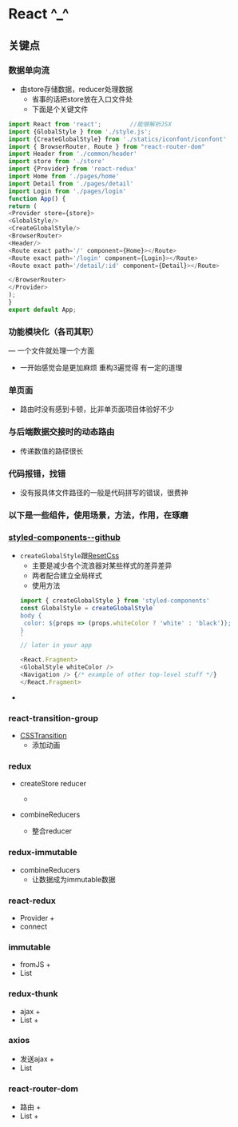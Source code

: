 # React ^_^

## 关键点  

### 数据单向流  
- 由store存储数据，reducer处理数据  
   + 省事的话把store放在入口文件处  
   + 下面是个关键文件
```javascript  
import React from 'react';        //能够解析JSX
import {GlobalStyle } from './style.js';
import {CreateGlobalStyle} from './statics/iconfont/iconfont'
import { BrowserRouter, Route } from "react-router-dom"
import Header from './common/header'
import store from './store'
import {Provider} from 'react-redux'
import Home from './pages/home'
import Detail from './pages/detail'
import Login from './pages/login'
function App() {
return (
<Provider store={store}>
<GlobalStyle/>
<CreateGlobalStyle/>  
<BrowserRouter>
<Header/>
<Route exact path='/' component={Home}></Route>
<Route exact path='/login' component={Login}></Route>
<Route exact path='/detail/:id' component={Detail}></Route>

</BrowserRouter>
</Provider>
);
}
export default App;  
```  
   
   
### 功能模块化（各司其职）  
— 一个文件就处理一个方面  
   + 一开始感觉会是更加麻烦 重构3遍觉得 有一定的道理  
   
### 单页面  
- 路由时没有感到卡顿，比非单页面项目体验好不少  

### 与后端数据交接时的动态路由  
- 传递数值的路径很长   

### 代码报错，找错  
- 没有报具体文件路径的一般是代码拼写的错误，很费神  

### 以下是一些组件，使用场景，方法，作用，在琢磨

### [styled-components--github](https://github.com/styled-components/styled-components)

- `createGlobalStyle`跟[ResetCss](https://meyerweb.com/eric/tools/css/reset/)
   + 主要是减少各个流浪器对某些样式的差异差异
   + 两者配合建立全局样式
   + 使用方法  
   ```javascript  
   import { createGlobalStyle } from 'styled-components'
   const GlobalStyle = createGlobalStyle`
   body {
    color: ${props => (props.whiteColor ? 'white' : 'black')};
   }
  `
  // later in your app
  
  <React.Fragment>
  <GlobalStyle whiteColor />
  <Navigation /> {/* example of other top-level stuff */}
  </React.Fragment>  
  ```  
-  

### react-transition-group
- [CSSTransition](https://reactcommunity.org/react-transition-group/css-transition)
   + 添加动画

### redux
- createStore
  reducer
  
   + 
- combineReducers
   + 整合reducer

### redux-immutable
- combineReducers
   + 让数据成为immutable数据

### react-redux
- Provider
   + 
- connect

### immutable
- fromJS
   + 
- List

### redux-thunk
- ajax
   + 
- List
   + 

### axios
- 发送ajax
   + 
- List

### react-router-dom
- 路由
   + 
- List
   + 

